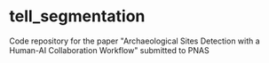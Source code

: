 # tell_segmentation
Code repository for the paper "Archaeological Sites Detection with a Human-AI Collaboration Workflow" submitted to PNAS 
